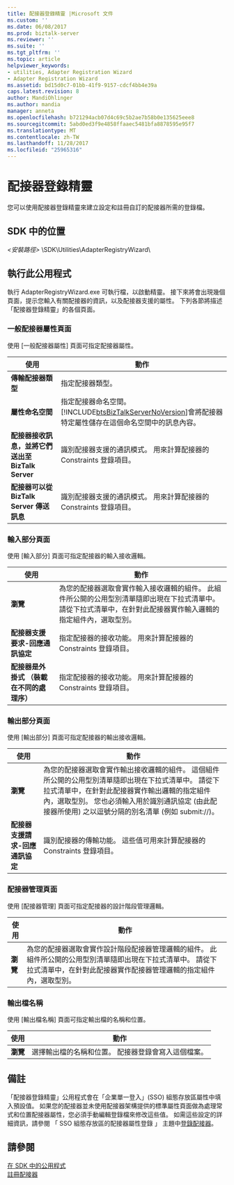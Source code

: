 ```yaml
---
title: 配接器登錄精靈 |Microsoft 文件
ms.custom: ''
ms.date: 06/08/2017
ms.prod: biztalk-server
ms.reviewer: ''
ms.suite: ''
ms.tgt_pltfrm: ''
ms.topic: article
helpviewer_keywords:
- utilities, Adapter Registration Wizard
- Adapter Registration Wizard
ms.assetid: bd15d0c7-01bb-41f9-9157-cdcf4bb4e39a
caps.latest.revision: 8
author: MandiOhlinger
ms.author: mandia
manager: anneta
ms.openlocfilehash: b721294acb07d4c69c5b2ae7b58b0e135625eee8
ms.sourcegitcommit: 5abd0ed3f9e4858ffaaec5481bfa8878595e95f7
ms.translationtype: MT
ms.contentlocale: zh-TW
ms.lasthandoff: 11/28/2017
ms.locfileid: "25965316"
---
```

# <a name="adapter-registry-wizard"></a>配接器登錄精靈
您可以使用配接器登錄精靈來建立設定和註冊自訂的配接器所需的登錄檔。  
  
## <a name="location-in-sdk"></a>SDK 中的位置  
 *\<安裝路徑\>* \SDK\Utilities\AdapterRegistryWizard\  
  
## <a name="to-run-this-utility"></a>執行此公用程式  
 執行 AdapterRegistryWizard.exe 可執行檔，以啟動精靈。 接下來將會出現幾個頁面，提示您輸入有關配接器的資訊，以及配接器支援的屬性。 下列各節將描述「配接器登錄精靈」的各個頁面。  
  
### <a name="generic-adapter-properties-page"></a>一般配接器屬性頁面  
 使用 [一般配接器屬性] 頁面可指定配接器屬性。  
  
|使用|動作|  
|--------------|----------------|  
|**傳輸配接器類型**|指定配接器類型。|  
|**屬性命名空間**|指定配接器命名空間。 [!INCLUDE[btsBizTalkServerNoVersion](../includes/btsbiztalkservernoversion-md.md)]會將配接器特定屬性儲存在這個命名空間中的訊息內容。|  
|**配接器接收訊息，並將它們送出至 BizTalk Server**|識別配接器支援的通訊模式。 用來計算配接器的 Constraints 登錄項目。|  
|**配接器可以從 BizTalk Server 傳送訊息**|識別配接器支援的通訊模式。 用來計算配接器的 Constraints 登錄項目。|  
  
### <a name="inbound-part-page"></a>輸入部分頁面  
 使用 [輸入部分] 頁面可指定配接器的輸入接收邏輯。  
  
|使用|動作|  
|--------------|----------------|  
|**瀏覽**|為您的配接器選取會實作輸入接收邏輯的組件。 此組件所公開的公用型別清單隨即出現在下拉式清單中。 請從下拉式清單中，在針對此配接器實作輸入邏輯的指定組件內，選取型別。|  
|**配接器支援要求-回應通訊協定**|指定配接器的接收功能。 用來計算配接器的 Constraints 登錄項目。|  
|**配接器是外掛式 （裝載在不同的處理序）**|指定配接器的接收功能。 用來計算配接器的 Constraints 登錄項目。|  
  
### <a name="outbound-part-page"></a>輸出部分頁面  
 使用 [輸出部分] 頁面可指定配接器的輸出接收邏輯。  
  
|使用|動作|  
|--------------|----------------|  
|**瀏覽**|為您的配接器選取會實作輸出接收邏輯的組件。 這個組件所公開的公用型別清單隨即出現在下拉式清單中。 請從下拉式清單中，在針對此配接器實作輸出邏輯的指定組件內，選取型別。 您也必須輸入用於識別通訊協定 (由此配接器所使用) 之以逗號分隔的別名清單 (例如 submit://)。|  
|**配接器支援請求-回應通訊協定**|識別配接器的傳輸功能。 這些值可用來計算配接器的 Constraints 登錄項目。|  
  
### <a name="adapter-management-page"></a>配接器管理頁面  
 使用 [配接器管理] 頁面可指定配接器的設計階段管理邏輯。  
  
|使用|動作|  
|--------------|----------------|  
|**瀏覽**|為您的配接器選取會實作設計階段配接器管理邏輯的組件。 此組件所公開的公用型別清單隨即出現在下拉式清單中。 請從下拉式清單中，在針對此配接器實作配接器管理邏輯的指定組件內，選取型別。|  
  
### <a name="output-file-name"></a>輸出檔名稱  
 使用 [輸出檔名稱] 頁面可指定輸出檔的名稱和位置。  
  
|使用|動作|  
|--------------|----------------|  
|**瀏覽**|選擇輸出檔的名稱和位置。 配接器登錄會寫入這個檔案。|  
  
## <a name="remarks"></a>備註  
 「配接器登錄精靈」公用程式會在「企業單一登入」(SSO) 組態存放區屬性中填入預設值。 如果您的配接器並未使用配接器架構提供的標準屬性頁面做為處理常式和位置配接器屬性，您必須手動編輯登錄檔來修改這些值。 如需這些設定的詳細資訊，請參閱 「 SSO 組態存放區的配接器屬性登錄 」 主題中[登錄配接器](../core/registering-an-adapter.md)。  
  
## <a name="see-also"></a>請參閱  
 [在 SDK 中的公用程式](../core/utilities-in-the-sdk.md)   
 [註冊配接器](../core/registering-an-adapter.md)